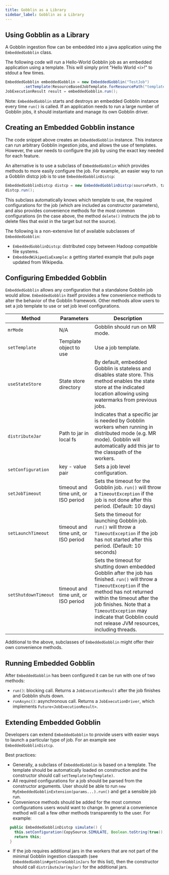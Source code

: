 ```yaml
---
title: Gobblin as a Library
sidebar_label: Gobblin as a Library
---
```


Using Gobblin as a Library
-----------------------

A Gobblin ingestion flow can be embedded into a java application using the `EmbeddedGobblin` class.

The following code will run a Hello-World Gobblin job as an embedded application using a template. This will simply print "Hello World \<i\>!" to stdout a few times.
```java
EmbeddedGobblin embeddedGobblin = new EmbeddedGobblin("TestJob")
        .setTemplate(ResourceBasedJobTemplate.forResourcePath("templates/hello-world.template"));
JobExecutionResult result = embeddedGobblin.run();
```

Note: `EmbeddedGobblin` starts and destroys an embedded Gobblin instance every time `run()` is called. If an application needs to run a large number of Gobblin jobs, it should instantiate and manage its own Gobblin driver.

Creating an Embedded Gobblin instance
-----------------------------------

The code snippet above creates an `EmbeddedGobblin` instance. This instance can run arbitrary Gobblin ingestion jobs, and allows the use of templates. However, the user needs to configure the job by using the exact key needed for each feature.

An alternative is to use a subclass of `EmbeddedGobblin` which provides methods to more easily configure the job. For example, an easier way to run a Gobblin distcp job is to use `EmbeddedGobblinDistcp`:
```java
EmbeddedGobblinDistcp distcp = new EmbeddedGobblinDistcp(sourcePath, targetPath).delete();
distcp.run();
```
This subclass automatically knows which template to use, the required configurations for the job (which are included as constructor parameters), and also provides convenience methods for the most common configurations (in the case above, the method `delete()` instructs the job to delete files that exist in the target but not the source).

The following is a non-extensive list of available subclasses of `EmbeddedGobblin`:
* `EmbeddedGobblinDistcp`: distributed copy between Hadoop compatible file systems.
* `EmbeddedWikipediaExample`: a getting started example that pulls page updated from Wikipedia.

Configuring Embedded Gobblin
---------------------------

`EmbeddedGobblin` allows any configuration that a standalone Gobblin job would allow. `EmbeddedGobblin` itself provides a few convenience methods to alter the behavior of the Gobblin framework. Other methods allow users to set a job template to use or set job level configurations.

|Method|Parameters|Description|
|-------------|-------------|-------------|
|`mrMode`| N/A | Gobblin should run on MR mode. |
|`setTemplate`| Template object to use | Use a job template.|
|`useStateStore` | State store directory | By default, embedded Gobblin is stateless and disables state store. This method enables the state store at the indicated location allowing using watermarks from previous jobs. |
|`distributeJar` | Path to jar in local fs | Indicates that a specific jar is needed by Gobblin workers when running in distributed mode (e.g. MR mode). Gobblin will automatically add this jar to the classpath of the workers. |
|`setConfiguration` | key - value pair | Sets a job level configuration. |
|`setJobTimeout` | timeout and time unit, or ISO period | Sets the timeout for the Gobblin job. `run()` will throw a `TimeoutException` if the job is not done after this period. (Default: 10 days) |
|`setLaunchTimeout` | timeout and time unit, or ISO period | Sets the timeout for launching Gobblin job. `run()` will throw a `TimeoutException` if the job has not started after this period. (Default: 10 seconds) |
|`setShutdownTimeout` | timeout and time unit, or ISO period | Sets the timeout for shutting down embedded Gobblin after the job has finished. `run()` will throw a `TimeoutException` if the method has not returned within the timeout after the job finishes. Note that a `TimeoutException` may indicate that Gobblin could not release JVM resources, including threads. |

Additional to the above, subclasses of `EmbeddedGobblin` might offer their own convenience methods.

Running Embedded Gobblin
-----------------------

After `EmbeddedGobblin` has been configured it can be run with one of two methods:
* `run()`: blocking call. Returns a `JobExecutionResult` after the job finishes and Gobblin shuts down.
* `runAsync()`: asynchronous call. Returns a `JobExecutionDriver`, which implements `Future<JobExecutionResult>`.

Extending Embedded Gobblin
-------------------------
Developers can extend `EmbeddedGobblin` to provide users with easier ways to launch a particular type of job. For an example see `EmbeddedGobblinDistcp`.

Best practices:
* Generally, a subclass of `EmbeddedGobblin` is based on a template. The template should be automatically loaded on construction and the constructor should call `setTemplate(myTemplate)`.
* All required configurations for a job should be parsed from the constructor arguments. User should be able to run `new MyEmbeddedGobblinExtension(params...).run()` and get a sensible job run.
* Convenience methods should be added for the most common configurations users would want to change. In general a convenience method will call a few other methods transparently to the user. For example:
```java
  public EmbeddedGobblinDistcp simulate() {
    this.setConfiguration(CopySource.SIMULATE, Boolean.toString(true));
    return this;
  }
```
* If the job requires additional jars in the workers that are not part of the minimal Gobblin ingestion classpath (see `EmbeddedGobblin#getCoreGobblinJars` for this list), then the constructor should call `distributeJar(myJar)` for the additional jars.
